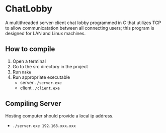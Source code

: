 # ChatLobby
A multithreaded server-client chat lobby programmed in C that utilizes TCP to allow communicatation between all connecting users; this program is designed for LAN and Linux machines.

## How to compile
1. Open a terminal
2. Go to the src directory in the project
3. Run ``` make ```
4. Run appropriate executable
   - server ```./server.exe```
   - client ```./client.exe```
   
## Compiling Server
Hosting computer should provide a local ip address.
   - ```./server.exe 192.168.xxx.xxx```
